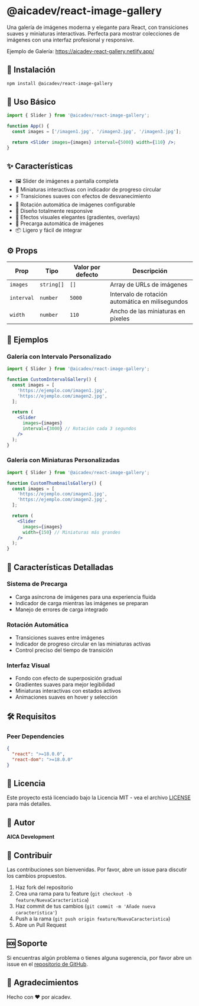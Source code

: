 # @aicadev/react-image-gallery

Una galería de imágenes moderna y elegante para React, con transiciones suaves y miniaturas interactivas. Perfecta para mostrar colecciones de imágenes con una interfaz profesional y responsive.

Ejemplo de Galería: https://aicadev-react-gallery.netlify.app/

## 🚀 Instalación

```bash
npm install @aicadev/react-image-gallery
```

## 📖 Uso Básico

```jsx
import { Slider } from '@aicadev/react-image-gallery';

function App() {
  const images = ['/imagen1.jpg', '/imagen2.jpg', '/imagen3.jpg'];

  return <Slider images={images} interval={5000} width={110} />;
}
```

## ✨ Características

- 🖼️ Slider de imágenes a pantalla completa
- 🎯 Miniaturas interactivas con indicador de progreso circular
- ⚡ Transiciones suaves con efectos de desvanecimiento
- 🔄 Rotación automática de imágenes configurable
- 📱 Diseño totalmente responsive
- 🎨 Efectos visuales elegantes (gradientes, overlays)
- 🚀 Precarga automática de imágenes
- 📦 Ligero y fácil de integrar

## ⚙️ Props

| Prop       | Tipo       | Valor por defecto | Descripción                                      |
| ---------- | ---------- | ----------------- | ------------------------------------------------ |
| `images`   | `string[]` | `[]`              | Array de URLs de imágenes                        |
| `interval` | `number`   | `5000`            | Intervalo de rotación automática en milisegundos |
| `width`    | `number`   | `110`             | Ancho de las miniaturas en píxeles               |

## 🎯 Ejemplos

### Galería con Intervalo Personalizado

```jsx
import { Slider } from '@aicadev/react-image-gallery';

function CustomIntervalGallery() {
  const images = [
    'https://ejemplo.com/imagen1.jpg',
    'https://ejemplo.com/imagen2.jpg',
  ];

  return (
    <Slider
      images={images}
      interval={3000} // Rotación cada 3 segundos
    />
  );
}
```

### Galería con Miniaturas Personalizadas

```jsx
import { Slider } from '@aicadev/react-image-gallery';

function CustomThumbnailsGallery() {
  const images = [
    'https://ejemplo.com/imagen1.jpg',
    'https://ejemplo.com/imagen2.jpg',
  ];

  return (
    <Slider
      images={images}
      width={150} // Miniaturas más grandes
    />
  );
}
```

## 🎨 Características Detalladas

### Sistema de Precarga

- Carga asíncrona de imágenes para una experiencia fluida
- Indicador de carga mientras las imágenes se preparan
- Manejo de errores de carga integrado

### Rotación Automática

- Transiciones suaves entre imágenes
- Indicador de progreso circular en las miniaturas activas
- Control preciso del tiempo de transición

### Interfaz Visual

- Fondo con efecto de superposición gradual
- Gradientes suaves para mejor legibilidad
- Miniaturas interactivas con estados activos
- Animaciones suaves en hover y selección

## 🛠️ Requisitos

### Peer Dependencies

```json
{
  "react": ">=18.0.0",
  "react-dom": ">=18.0.0"
}
```

## 📝 Licencia

Este proyecto está licenciado bajo la Licencia MIT - vea el archivo [LICENSE](LICENSE) para más detalles.

## 👥 Autor

**AICA Development**

## 🤝 Contribuir

Las contribuciones son bienvenidas. Por favor, abre un issue para discutir los cambios propuestos.

1. Haz fork del repositorio
2. Crea una rama para tu feature (`git checkout -b feature/NuevaCaracteristica`)
3. Haz commit de tus cambios (`git commit -m 'Añade nueva característica'`)
4. Push a la rama (`git push origin feature/NuevaCaracteristica`)
5. Abre un Pull Request

## 🆘 Soporte

Si encuentras algún problema o tienes alguna sugerencia, por favor abre un issue en el [repositorio de GitHub](https://github.com/tu-usuario/aicadev-react-gallery/issues).

## 🌟 Agradecimientos

Hecho con ❤️ por aicadev.
